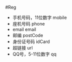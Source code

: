 #Reg
- 手机号码，11位数字  mobile
- 座机号码 phone
- email email
- 邮编  postCode
- 身份证号码 idCard
- 超链接 url
- QQ号，5-11位数字 qq
